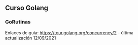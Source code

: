 ## Curso Golang

### GoRutinas
Enlaces de guía: https://tour.golang.org/concurrency/2 - última actualización 12/09/2021